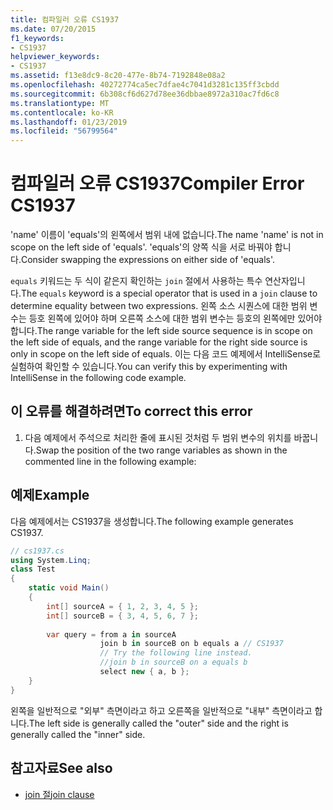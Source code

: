 ```yaml
---
title: 컴파일러 오류 CS1937
ms.date: 07/20/2015
f1_keywords:
- CS1937
helpviewer_keywords:
- CS1937
ms.assetid: f13e8dc9-8c20-477e-8b74-7192848e08a2
ms.openlocfilehash: 40272774ca5ec7dfae4c7041d3281c135ff3cbdd
ms.sourcegitcommit: 6b308cf6d627d78ee36dbbae8972a310ac7fd6c8
ms.translationtype: MT
ms.contentlocale: ko-KR
ms.lasthandoff: 01/23/2019
ms.locfileid: "56799564"
---
```

# <a name="compiler-error-cs1937"></a><span data-ttu-id="6fd4f-102">컴파일러 오류 CS1937</span><span class="sxs-lookup"><span data-stu-id="6fd4f-102">Compiler Error CS1937</span></span>
<span data-ttu-id="6fd4f-103">'name' 이름이 'equals'의 왼쪽에서 범위 내에 없습니다.</span><span class="sxs-lookup"><span data-stu-id="6fd4f-103">The name 'name' is not in scope on the left side of 'equals'.</span></span> <span data-ttu-id="6fd4f-104">'equals'의 양쪽 식을 서로 바꿔야 합니다.</span><span class="sxs-lookup"><span data-stu-id="6fd4f-104">Consider swapping the expressions on either side of 'equals'.</span></span>  
  
 <span data-ttu-id="6fd4f-105">`equals` 키워드는 두 식이 같은지 확인하는 `join` 절에서 사용하는 특수 연산자입니다.</span><span class="sxs-lookup"><span data-stu-id="6fd4f-105">The `equals` keyword is a special operator that is used in a `join` clause to determine equality between two expressions.</span></span> <span data-ttu-id="6fd4f-106">왼쪽 소스 시퀀스에 대한 범위 변수는 등호 왼쪽에 있어야 하며 오른쪽 소스에 대한 범위 변수는 등호의 왼쪽에만 있어야 합니다.</span><span class="sxs-lookup"><span data-stu-id="6fd4f-106">The range variable for the left side source sequence is in scope on the left side of equals, and the range variable for the right side source is only in scope on the left side of equals.</span></span> <span data-ttu-id="6fd4f-107">이는 다음 코드 예제에서 IntelliSense로 실험하여 확인할 수 있습니다.</span><span class="sxs-lookup"><span data-stu-id="6fd4f-107">You can verify this by experimenting with IntelliSense in the following code example.</span></span>  
  
## <a name="to-correct-this-error"></a><span data-ttu-id="6fd4f-108">이 오류를 해결하려면</span><span class="sxs-lookup"><span data-stu-id="6fd4f-108">To correct this error</span></span>  
  
1.  <span data-ttu-id="6fd4f-109">다음 예제에서 주석으로 처리한 줄에 표시된 것처럼 두 범위 변수의 위치를 바꿉니다.</span><span class="sxs-lookup"><span data-stu-id="6fd4f-109">Swap the position of the two range variables as shown in the commented line in the following example:</span></span>  
  
## <a name="example"></a><span data-ttu-id="6fd4f-110">예제</span><span class="sxs-lookup"><span data-stu-id="6fd4f-110">Example</span></span>  
 <span data-ttu-id="6fd4f-111">다음 예제에서는 CS1937을 생성합니다.</span><span class="sxs-lookup"><span data-stu-id="6fd4f-111">The following example generates CS1937.</span></span>  
  
```csharp  
// cs1937.cs  
using System.Linq;  
class Test  
{  
    static void Main()  
    {  
        int[] sourceA = { 1, 2, 3, 4, 5 };  
        int[] sourceB = { 3, 4, 5, 6, 7 };  
  
        var query = from a in sourceA  
                    join b in sourceB on b equals a // CS1937  
                    // Try the following line instead.  
                    //join b in sourceB on a equals b  
                    select new { a, b };  
    }  
}  
```  
  
 <span data-ttu-id="6fd4f-112">왼쪽을 일반적으로 "외부" 측면이라고 하고 오른쪽을 일반적으로 "내부" 측면이라고 합니다.</span><span class="sxs-lookup"><span data-stu-id="6fd4f-112">The left side is generally called the "outer" side and the right is generally called the "inner" side.</span></span>  
  
## <a name="see-also"></a><span data-ttu-id="6fd4f-113">참고자료</span><span class="sxs-lookup"><span data-stu-id="6fd4f-113">See also</span></span>

- [<span data-ttu-id="6fd4f-114">join 절</span><span class="sxs-lookup"><span data-stu-id="6fd4f-114">join clause</span></span>](../../csharp/language-reference/keywords/join-clause.md)
